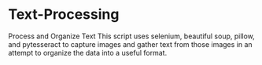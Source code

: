 # Text-Processing
Process and Organize Text
This script uses selenium, beautiful soup, pillow, and pytesseract to capture images and gather text from
those images in an attempt to organize the data into a useful format.
